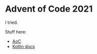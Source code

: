 # Advent of Code 2021

I tried.

Stuff here:

- [AoC](https://adventofcode.com)
- [Kotlin docs](https://kotlinlang.org/docs/home.html)
